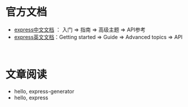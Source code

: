 # 官方文档

- [express中文文档](https://expressjs.com/zh-cn/) ： 入门 => 指南 => 高级主题 => API参考
- [express英文文档](https://expressjs.com/)：Getting started => Guide => Advanced topics => API

<br>

# 文章阅读

- hello, express-generator
- hello, express

